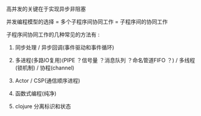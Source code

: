 高并发的关键在于实现异步非阻塞

并发编程模型的选择 = 多个子程序间协同工作 = 子程序间的协同工作

子程序间协同工作的几种常见的方法有 :

1. 同步处理 / 异步回调(事件驱动和事件循环)

2. 多进程(多路IO复用)(PIPE ？信号量 ？消息队列 ？命名管道FIFO ？) / 多线程(锁机制) / 协程(channel)

3. Actor / CSP(通信顺序进程)

4. 函数式编程(纯净)

5. clojure 分离标识和状态

